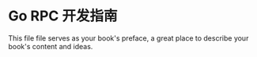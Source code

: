 # Go RPC 开发指南

This file file serves as your book's preface, a great place to describe your book's content and ideas.
